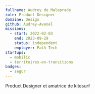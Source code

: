 ```yaml
---
fullname: Audrey de Maleprade
role: Product Designer
domaine: Design
github: Audrey-Avenel
missions:
  - start: 2022-02-03
    end: 2023-09-29
    status: independent
    employer: Path Tech
startups:
  - mobilic
  - territoires-en-transitions
badges:
  - segur
---
```


Product Designer et amatrice de kitesurf
